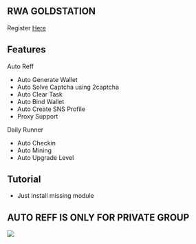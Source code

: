 ## RWA GOLDSTATION

Register [Here](https://event.goldstation.io/?referral=6FS310H7QL)

## Features

Auto Reff

- Auto Generate Wallet
- Auto Solve Captcha using 2captcha
- Auto Clear Task
- Auto Bind Wallet
- Auto Create SNS Profile
- Proxy Support

Daily Runner

- Auto Checkin
- Auto Mining
- Auto Upgrade Level

## Tutorial

- Just install missing module

## AUTO REFF IS ONLY FOR PRIVATE GROUP

![](https://i.ibb.co.com/bMBqR5gw/Screenshot-2025-04-12-004814.png)

